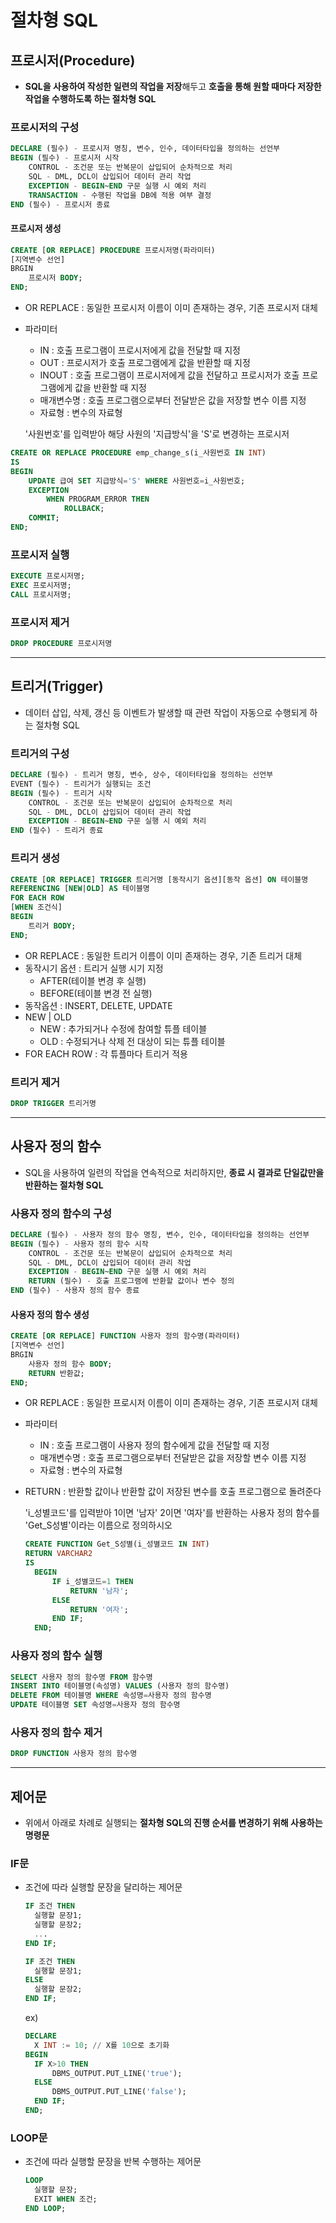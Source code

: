 # 절차형 SQL

## 프로시저(Procedure)

- **SQL을 사용하여 작성한 일련의 작업을 저장**해두고 **호출을 통해 원할 때마다 저장한 작업을 수행하도록 하는 절차형 SQL**



### 프로시저의 구성

```SQL
DECLARE (필수) - 프로시저 명칭, 변수, 인수, 데이터타입을 정의하는 선언부
BEGIN (필수) - 프로시저 시작
	CONTROL - 조건문 또는 반복문이 삽입되어 순차적으로 처리
	SQL - DML, DCL이 삽입되어 데이터 관리 작업
	EXCEPTION - BEGIN~END 구문 실행 시 예외 처리
	TRANSACTION - 수행된 작업을 DB에 적용 여부 결정
END (필수) - 프로시저 종료
```



#### 프로시저 생성

```SQL
CREATE [OR REPLACE] PROCEDURE 프로시저명(파라미터)
[지역변수 선언]
BRGIN
	프로시저 BODY;
END;
```

- OR REPLACE : 동일한 프로시저 이름이 이미 존재하는 경우, 기존 프로시저 대체

- 파라미터 

  - IN : 호출 프로그램이 프로시저에게 값을 전달할 때 지정
  - OUT : 프로시저가 호출 프로그램에게 값을 반환할 때 지정
  - INOUT : 호출 프로그램이 프로시저에게 값을 전달하고 프로시저가 호출 프로그램에게 값을 반환할 때 지정
  - 매개변수명 : 호출 프로그램으로부터 전달받은 값을 저장할 변수 이름 지정
  - 자료형 : 변수의 자료형

  


  '사원번호'를 입력받아 해당 사원의 '지급방식'을 'S'로 변경하는 프로시저

```SQL
CREATE OR REPLACE PROCEDURE emp_change_s(i_사원번호 IN INT)
IS
BEGIN
	UPDATE 급여 SET 지급방식='S' WHERE 사원번호=i_사원번호;
	EXCEPTION
		WHEN PROGRAM_ERROR THEN 
			ROLLBACK;
	COMMIT;
END;
```

  

### 프로시저 실행

```SQL
EXECUTE 프로시저명;
EXEC 프로시저명;
CALL 프로시저명;
```



### 프로시저 제거

```SQL
DROP PROCEDURE 프로시저명
```

--------

## 트리거(Trigger)

- 데이터 삽입, 삭제, 갱신 등 이벤트가 발생할 때 관련 작업이 자동으로 수행되게 하는 절차형 SQL



### 트리거의 구성

```SQL
DECLARE (필수) - 트리거 명칭, 변수, 상수, 데이터타입을 정의하는 선언부
EVENT (필수) - 트리거가 실행되는 조건
BEGIN (필수) - 트리거 시작
	CONTROL - 조건문 또는 반복문이 삽입되어 순차적으로 처리
	SQL - DML, DCL이 삽입되어 데이터 관리 작업
	EXCEPTION - BEGIN~END 구문 실행 시 예외 처리
END (필수) - 트리거 종료
```



### 트리거 생성

```SQL
CREATE [OR REPLACE] TRIGGER 트리거명 [동작시기 옵션][동작 옵션] ON 테이블명
REFERENCING [NEW|OLD] AS 테이블명
FOR EACH ROW
[WHEN 조건식]
BEGIN
	트리거 BODY;
END;
```

- OR REPLACE : 동일한 트리거 이름이 이미 존재하는 경우, 기존 트리거 대체
- 동작시기 옵션 : 트리거 실행 시기 지정
  - AFTER(테이블 변경 후 실행)
  - BEFORE(테이블 변경 전 실행)
- 동작옵션 : INSERT, DELETE, UPDATE
- NEW | OLD
  - NEW : 추가되거나 수정에 참여할 튜플 테이블
  - OLD : 수정되거나 삭제 전 대상이 되는 튜플 테이블
- FOR EACH ROW : 각 튜플마다 트리거 적용



### 트리거 제거

```SQL
DROP TRIGGER 트리거명
```

----

## 사용자 정의 함수

- SQL을 사용하여 일련의 작업을 연속적으로 처리하지만, **종료 시 결과로 단일값만을 반환하는 절차형 SQL**



### 사용자 정의 함수의 구성

```SQL
DECLARE (필수) - 사용자 정의 함수 명칭, 변수, 인수, 데이터타입을 정의하는 선언부
BEGIN (필수) - 사용자 정의 함수 시작
	CONTROL - 조건문 또는 반복문이 삽입되어 순차적으로 처리
	SQL - DML, DCL이 삽입되어 데이터 관리 작업
	EXCEPTION - BEGIN~END 구문 실행 시 예외 처리
	RETURN (필수) - 호출 프로그램에 반환할 값이나 변수 정의
END (필수) - 사용자 정의 함수 종료
```



#### 사용자 정의 함수 생성

```SQL
CREATE [OR REPLACE] FUNCTION 사용자 정의 함수명(파라미터)
[지역변수 선언]
BRGIN
	사용자 정의 함수 BODY;
	RETURN 반환값;
END;
```

- OR REPLACE : 동일한 프로시저 이름이 이미 존재하는 경우, 기존 프로시저 대체

- 파라미터 

  - IN : 호출 프로그램이 사용자 정의 함수에게 값을 전달할 때 지정
  - 매개변수명 : 호출 프로그램으로부터 전달받은 값을 저장할 변수 이름 지정
  - 자료형 : 변수의 자료형

- RETURN : 반환할 값이나 반환할 값이 저장된 변수를 호출 프로그램으로 돌려준다


  
  'i_성별코드'를 입력받아 1이면 '남자' 2이면 '여자'를 반환하는 사용자 정의 함수를 'Get_S성별'이라는 이름으로 정의하시오

  ```SQL
  CREATE FUNCTION Get_S성별(i_성별코드 IN INT)
  RETURN VARCHAR2
  IS
  	BEGIN
  		IF i_성별코드=1 THEN
  			RETURN '남자';
  		ELSE
  			RETURN '여자';
  		END IF;
  	END;
  ```

  

### 사용자 정의 함수 실행

```SQL
SELECT 사용자 정의 함수명 FROM 함수명
INSERT INTO 테이블명(속성명) VALUES (사용자 정의 함수명)
DELETE FROM 테이블명 WHERE 속성명=사용자 정의 함수명
UPDATE 테이블명 SET 속성명=사용자 정의 함수명
```



### 사용자 정의 함수 제거

```SQL
DROP FUNCTION 사용자 정의 함수명
```

-----

## 제어문

- 위에서 아래로 차례로 실행되는 **절차형 SQL의 진행 순서를 변경하기 위해 사용하는 명령문**



### IF문

- 조건에 따라 실행할 문장을 달리하는 제어문

  ```SQL
  IF 조건 THEN
  	실행할 문장1;
  	실행할 문장2;
  	...
  END IF;
  ```

  ```SQL
  IF 조건 THEN
  	실행할 문장1;
  ELSE
  	실행할 문장2;
  END IF;
  ```

  ex) 

  ```SQL
  DECLARE 
  	X INT := 10; // X를 10으로 초기화
  BEGIN
  	IF X>10 THEN
  		DBMS_OUTPUT.PUT_LINE('true');
  	ELSE
  		DBMS_OUTPUT.PUT_LINE('false');
  	END IF;
  END;
  ```

  

### LOOP문

- 조건에 따라 실행할 문장을 반복 수행하는 제어문

  ```SQL
  LOOP
  	실행할 문장;
  	EXIT WHEN 조건;
  END LOOP;
  ```

  
